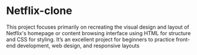 # Netflix-clone
This project focuses primarily on recreating the visual design and layout of Netflix's homepage or content browsing interface using HTML for structure and CSS for styling. It’s an excellent project for beginners to practice front-end development, web design, and responsive layouts
